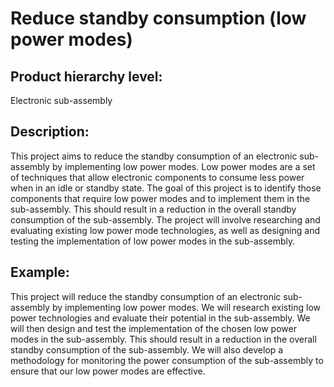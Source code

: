 # Reduce standby consumption (low power modes)

## Product hierarchy level:
Electronic sub-assembly

## Description:
This project aims to reduce the standby consumption of an electronic sub-assembly by implementing low power modes. Low power modes are a set of techniques that allow electronic components to consume less power when in an idle or standby state. The goal of this project is to identify those components that require low power modes and to implement them in the sub-assembly. This should result in a reduction in the overall standby consumption of the sub-assembly. The project will involve researching and evaluating existing low power mode technologies, as well as designing and testing the implementation of low power modes in the sub-assembly.

## Example:
This project will reduce the standby consumption of an electronic sub-assembly by implementing low power modes. We will research existing low power technologies and evaluate their potential in the sub-assembly. We will then design and test the implementation of the chosen low power modes in the sub-assembly. This should result in a reduction in the overall standby consumption of the sub-assembly. We will also develop a methodology for monitoring the power consumption of the sub-assembly to ensure that our low power modes are effective.
